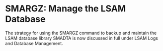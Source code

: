 # SMARGZ: Manage the LSAM Database

The strategy for using the SMARGZ command to backup and maintain the LSAM database library SMADTA is now discussed in full under LSAM Logs and Database Management.

